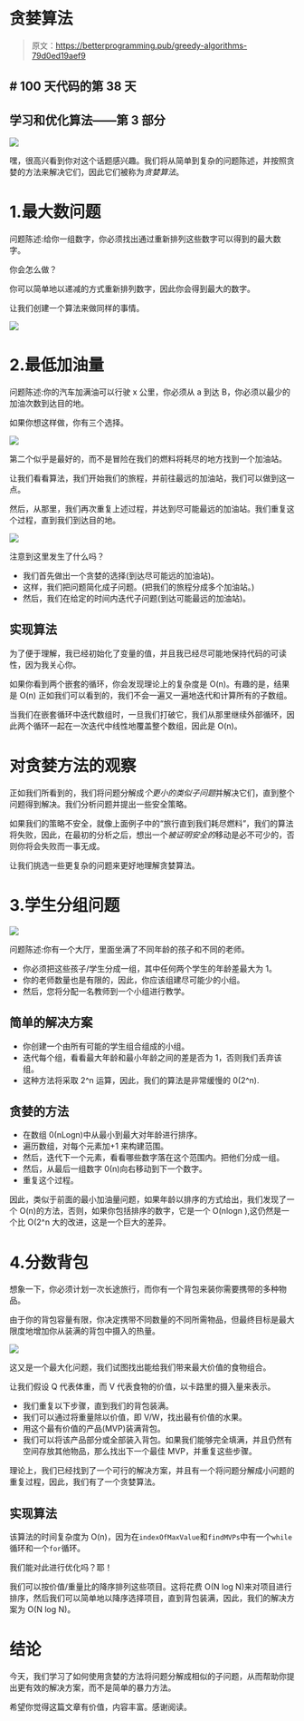 # 贪婪算法

> 原文：<https://betterprogramming.pub/greedy-algorithms-79d0ed19aef9>

## # 100 天代码的第 38 天

## 学习和优化算法——第 3 部分

![](img/5041a9bf9d48233516374fad1d0b1ef2.png)

嘿，很高兴看到你对这个话题感兴趣。我们将从简单到复杂的问题陈述，并按照贪婪的方法来解决它们，因此它们被称为*贪婪算法*。

# 1.最大数问题

问题陈述:给你一组数字，你必须找出通过重新排列这些数字可以得到的最大数字。

你会怎么做？

你可以简单地以递减的方式重新排列数字，因此你会得到最大的数字。

让我们创建一个算法来做同样的事情。

![](img/b9ef709a0df9b9e3cabb8ff9f3c89a99.png)

# 2.最低加油量

问题陈述:你的汽车加满油可以行驶 x 公里，你必须从 a 到达 B，你必须以最少的加油次数到达目的地。

如果你想这样做，你有三个选择。

![](img/52e38e3a4988451480c4a4385955ffce.png)

第二个似乎是最好的，而不是冒险在我们的燃料将耗尽的地方找到一个加油站。

让我们看看算法，我们开始我们的旅程，并前往最远的加油站，我们可以做到这一点。

然后，从那里，我们再次重复上述过程，并达到尽可能最远的加油站。我们重复这个过程，直到我们到达目的地。

![](img/9a85ed10ccd9eb69ba68afcd50df75e1.png)

注意到这里发生了什么吗？

*   我们首先做出一个贪婪的选择(到达尽可能远的加油站)。
*   这样，我们把问题简化成子问题。(把我们的旅程分成多个加油站。)
*   然后，我们在给定的时间内迭代子问题(到达可能最远的加油站)。

## **实现算法**

为了便于理解，我已经初始化了变量的值，并且我已经尽可能地保持代码的可读性，因为我关心你。

如果你看到两个嵌套的循环，你会发现理论上的复杂度是 O(n)。有趣的是，结果是 O(n) 正如我们可以看到的，我们不会一遍又一遍地迭代和计算所有的子数组。

当我们在嵌套循环中迭代数组时，一旦我们打破它，我们从那里继续外部循环，因此两个循环一起在一次迭代中线性地覆盖整个数组，因此是 O(n)。

# 对贪婪方法的观察

正如我们所看到的，我们将问题分解成*个更小的类似子问题*并解决它们，直到整个问题得到解决。我们分析问题并提出一些安全策略。

如果我们的策略不安全，就像上面例子中的“旅行直到我们耗尽燃料”，我们的算法将失败，因此，在最初的分析之后，想出一个*被证明安全的*移动是必不可少的，否则你将会失败而一事无成。

让我们挑选一些更复杂的问题来更好地理解贪婪算法。

# 3.学生分组问题

![](img/246ab93b1844a9d11e2e9d437f7f5c44.png)

问题陈述:你有一个大厅，里面坐满了不同年龄的孩子和不同的老师。

*   你必须把这些孩子/学生分成一组，其中任何两个学生的年龄差最大为 1。
*   你的老师数量也是有限的，因此，你应该组建尽可能少的小组。
*   然后，您将分配一名教师到一个小组进行教学。

## 简单的解决方案

*   你创建一个由所有可能的学生组合组成的小组。
*   迭代每个组，看看最大年龄和最小年龄之间的差是否为 1，否则我们丢弃该组。
*   这种方法将采取 2^n 运算，因此，我们的算法是非常缓慢的 0(2^n).

## 贪婪的方法

*   在数组 0(nLogn)中从最小到最大对年龄进行排序。
*   遍历数组，对每个元素加+1 来构建范围。
*   然后，迭代下一个元素，看看哪些数字落在这个范围内。把他们分成一组。
*   然后，从最后一组数字 0(n)向右移动到下一个数字。
*   重复这个过程。

因此，类似于前面的最小加油量问题，如果年龄以排序的方式给出，我们发现了一个 O(n)的方法，否则，如果你包括排序的数字，它是一个 O(nlogn ),这仍然是一个比 O(2^n 大的改进，这是一个巨大的差异。

# 4.分数背包

想象一下，你必须计划一次长途旅行，而你有一个背包来装你需要携带的多种物品。

由于你的背包容量有限，你决定携带不同数量的不同所需物品，但最终目标是最大限度地增加你从装满的背包中摄入的热量。

![](img/fc24731cc80c6af31568986a42535940.png)

这又是一个最大化问题，我们试图找出能给我们带来最大价值的食物组合。

让我们假设 Q 代表体重，而 V 代表食物的价值，以卡路里的摄入量来表示。

*   我们重复以下步骤，直到我们的背包装满。
*   我们可以通过将重量除以价值，即 V/W，找出最有价值的水果。
*   用这个最有价值的产品(MVP)装满背包。
*   我们可以将该产品部分或全部装入背包。如果我们能够完全填满，并且仍然有空间存放其他物品，那么找出下一个最佳 MVP，并重复这些步骤。

理论上，我们已经找到了一个可行的解决方案，并且有一个将问题分解成小问题的重复过程，因此，我们有了一个贪婪算法。

## 实现算法

该算法的时间复杂度为 O(n)，因为在`indexOfMaxValue`和`findMVPs`中有一个`while`循环和一个`for`循环。

我们能对此进行优化吗？耶！

我们可以按价值/重量比的降序排列这些项目。这将花费 O(N log N)来对项目进行排序，然后我们可以简单地以降序选择项目，直到背包装满，因此，我们的解决方案为 O(N log N)。

# 结论

今天，我们学习了如何使用贪婪的方法将问题分解成相似的子问题，从而帮助你提出更有效的解决方案，而不是简单的暴力方法。

希望你觉得这篇文章有价值，内容丰富。感谢阅读。